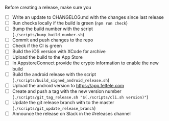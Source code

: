 Before creating a release, make sure you

- [ ] Write an update to CHANGELOG.md with the changes since last release
- [ ] Run checks locally if the build is green (`npm run check`)
- [ ] Bump the build number with the script (`./scripts/bump_build_number.sh`)
- [ ] Commit and push changes to the repo
- [ ] Check if the CI is green
- [ ] Build the iOS version with XCode for archive
- [ ] Upload the build to the App Store
- [ ] In AppstoreConnect provide the crypto information to enable the new build
- [ ] Build the android release with the script (`./scripts/build_signed_android_release.sh`)
- [ ] Upload the android version to https://app.felfele.com
- [ ] Create and push a tag with the new version number (`./scripts/git_tag_release.sh "$(./scripts/cli.sh version)"`)
- [ ] Update the git release branch with to the master (`./scripts/git_update_release_branch`)
- [ ] Announce the release on Slack in the #releases channel
